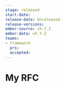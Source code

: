 ```yaml
---
stage: released
start-date:
release-date: Unreleased
release-versions:
ember-source: vX.Y.Z
ember-data: vX.Y.Z
teams:
- framework
  prs:
  accepted:
---
```

# My RFC
